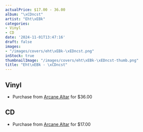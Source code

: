 ```yaml
---
actualPrice: $17.00 - 36.00
album: "\xCDncst"
artist: "Eht\xEBk"
categories:
- Vinyl
- CD
date: '2024-11-01T13:47:16'
draft: false
images:
- "/images/covers/eht\xEBk-\xEDncst.png"
inStock: true
thumbnailImage: "/images/covers/eht\xEBk-\xEDncst-thumb.png"
title: "Eht\xEBk - \xCDncst"
---
```


## Vinyl
* Purchase from [Arcane Altar](https://arcanealtar.bigcartel.com/product/ehtek-incst-12-lp) for $36.00
## CD
* Purchase from [Arcane Altar](https://arcanealtar.bigcartel.com/product/ehtek-incst-cd) for $17.00
